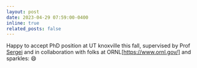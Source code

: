 ```yaml
---
layout: post
date: 2023-04-29 07:59:00-0400
inline: true
related_posts: false
---
```


Happy to accept PhD position at UT knoxville this fall, supervised by Prof [Sergei](https://scholar.google.co.in/citations?user=-cuxoSQAAAAJ&hl=en) and in collaboration with folks at ORNL[https://www.ornl.gov/] and sparkles: :smile:
